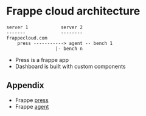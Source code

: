 # Frappe cloud architecture

```
server 1			server 2
-------				--------
frappecloud.com
	press -----------> agent -- bench 1
			      |- bench n
```
* Press is a frappe app 
* Dashboard is built with custom components 


## Appendix

* Frappe [press](https://github.com/frappe/press)
* Frappe [agent](https://github.com/frappe/agent)
